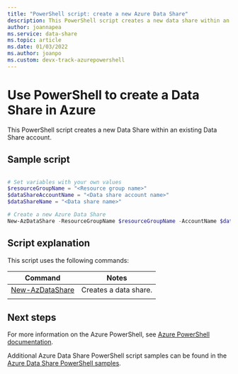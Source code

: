 ```yaml
---
title: "PowerShell script: create a new Azure Data Share"
description: This PowerShell script creates a new data share within an existing Data Share account.
author: joannapea
ms.service: data-share
ms.topic: article
ms.date: 01/03/2022
ms.author: joanpo 
ms.custom: devx-track-azurepowershell
---
```


# Use PowerShell to create a Data Share in Azure

This PowerShell script creates a new Data Share within an existing Data Share account.

## Sample script

```powershell

# Set variables with your own values
$resourceGroupName = "<Resource group name>"
$dataShareAccountName = "<Data share account name>"
$dataShareName = "<Data share name>"

# Create a new Azure Data Share
New-AzDataShare -ResourceGroupName $resourceGroupName -AccountName $dataShareAccountName -Name $dataShareName

```


## Script explanation

This script uses the following commands: 

| Command | Notes |
|---|---|
| [New-AzDataShare](/powershell/module/az.datashare/new-azdatashare) | Creates a data share. |
|||

## Next steps

For more information on the Azure PowerShell, see [Azure PowerShell documentation](/powershell/).

Additional Azure Data Share PowerShell script samples can be found in the [Azure Data Share PowerShell samples](../../samples-powershell.md).
